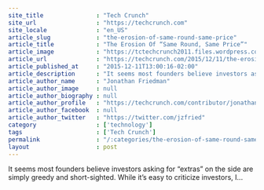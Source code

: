```yaml
---
site_title               : "Tech Crunch"
site_url                 : "https://techcrunch.com"
site_locale              : "en_US"
article_slug             : "the-erosion-of-same-round-same-price"
article_title            : "The Erosion Of “Same Round, Same Price”"
article_image            : "https://tctechcrunch2011.files.wordpress.com/2015/12/shutterstock_34623016.jpg?w=764&h=400&crop=1"
article_url              : "https://techcrunch.com/2015/12/11/the-erosion-of-same-round-same-price/"
article_published_at     : "2015-12-11T13:00:16-02:00"
article_description      : "It seems most founders believe investors asking for “extras” on the side are simply greedy and short-sighted. While it’s easy to criticize investors, I..."
article_author_name      : "Jonathan Friedman"
article_author_image     : null
article_author_biography : null
article_author_profile   : "https://techcrunch.com/contributor/jonathan-friedman/"
article_author_facebook  : null
article_author_twitter   : "https://twitter.com/jzfried"
category                 : ['technology']
tags                     : ['Tech Crunch']
permalink                : "/:categories/the-erosion-of-same-round-same-price/"
layout                   : post
---
```


It seems most founders believe investors asking for “extras” on the side are simply greedy and short-sighted. While it’s easy to criticize investors, I...
